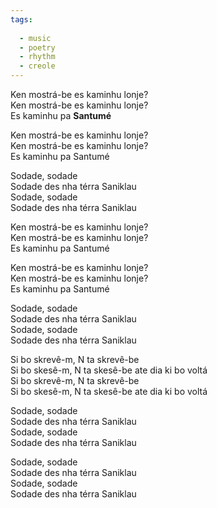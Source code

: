 ```yaml
---
tags:
  
  - music
  - poetry
  - rhythm
  - creole
---
```

Ken mostrá-be es kaminhu lonje?  
Ken mostrá-be es kaminhu lonje?  
Es kaminhu pa **Santumé**

Ken mostrá-be es kaminhu lonje?  
Ken mostrá-be es kaminhu lonje?  
Es kaminhu pa Santumé

Sodade, sodade  
Sodade des nha térra Saniklau  
Sodade, sodade  
Sodade des nha térra Saniklau

Ken mostrá-be es kaminhu lonje?  
Ken mostrá-be es kaminhu lonje?  
Es kaminhu pa Santumé

Ken mostrá-be es kaminhu lonje?  
Ken mostrá-be es kaminhu lonje?  
Es kaminhu pa Santumé

Sodade, sodade  
Sodade des nha térra Saniklau  
Sodade, sodade  
Sodade des nha térra Saniklau

Si bo skrevê-m, N ta skrevê-be  
Si bo skesê-m, N ta skesê-be ate dia ki bo voltá  
Si bo skrevê-m, N ta skrevê-be  
Si bo skesê-m, N ta skesê-be ate dia ki bo voltá

Sodade, sodade  
Sodade des nha térra Saniklau  
Sodade, sodade  
Sodade des nha térra Saniklau

Sodade, sodade  
Sodade des nha térra Saniklau  
Sodade, sodade  
Sodade des nha térra Saniklau